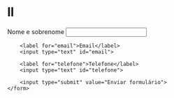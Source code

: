 # ll

<main>
    <form>
        <label for="nomesobrenome">Nome e sobrenome</label>
        <input type="text" id="nomesobrenome">

        <label for="email">Email</label>
        <input type="text" id="email">

        <label for="telefone">Telefone</label>
        <input type="text" id="telefone">

        <input type="submit" value="Enviar formulário">
    </form>
</main>
